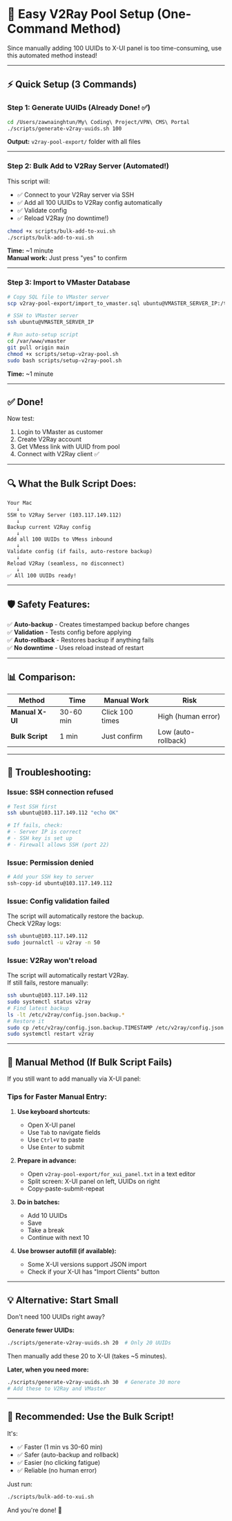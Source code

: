 # 🚀 Easy V2Ray Pool Setup (One-Command Method)

Since manually adding 100 UUIDs to X-UI panel is too time-consuming, use this automated method instead!

---

## ⚡ **Quick Setup (3 Commands)**

### **Step 1: Generate UUIDs** (Already Done! ✅)

```bash
cd /Users/zawnainghtun/My\ Coding\ Project/VPN\ CMS\ Portal
./scripts/generate-v2ray-uuids.sh 100
```

**Output:** `v2ray-pool-export/` folder with all files

---

### **Step 2: Bulk Add to V2Ray Server** (Automated!)

This script will:
- ✅ Connect to your V2Ray server via SSH
- ✅ Add all 100 UUIDs to V2Ray config automatically
- ✅ Validate config
- ✅ Reload V2Ray (no downtime!)

```bash
chmod +x scripts/bulk-add-to-xui.sh
./scripts/bulk-add-to-xui.sh
```

**Time:** ~1 minute  
**Manual work:** Just press "yes" to confirm

---

### **Step 3: Import to VMaster Database**

```bash
# Copy SQL file to VMaster server
scp v2ray-pool-export/import_to_vmaster.sql ubuntu@VMASTER_SERVER_IP:/tmp/

# SSH to VMaster server
ssh ubuntu@VMASTER_SERVER_IP

# Run auto-setup script
cd /var/www/vmaster
git pull origin main
chmod +x scripts/setup-v2ray-pool.sh
sudo bash scripts/setup-v2ray-pool.sh
```

**Time:** ~1 minute

---

## ✅ **Done!**

Now test:
1. Login to VMaster as customer
2. Create V2Ray account
3. Get VMess link with UUID from pool
4. Connect with V2Ray client ✅

---

## 🔍 **What the Bulk Script Does:**

```
Your Mac
   ↓
SSH to V2Ray Server (103.117.149.112)
   ↓
Backup current V2Ray config
   ↓
Add all 100 UUIDs to VMess inbound
   ↓
Validate config (if fails, auto-restore backup)
   ↓
Reload V2Ray (seamless, no disconnect)
   ↓
✅ All 100 UUIDs ready!
```

---

## 🛡️ **Safety Features:**

✅ **Auto-backup** - Creates timestamped backup before changes  
✅ **Validation** - Tests config before applying  
✅ **Auto-rollback** - Restores backup if anything fails  
✅ **No downtime** - Uses reload instead of restart  

---

## 📊 **Comparison:**

| Method | Time | Manual Work | Risk |
|--------|------|-------------|------|
| **Manual X-UI** | 30-60 min | Click 100 times | High (human error) |
| **Bulk Script** | 1 min | Just confirm | Low (auto-rollback) |

---

## 🔧 **Troubleshooting:**

### **Issue: SSH connection refused**
```bash
# Test SSH first
ssh ubuntu@103.117.149.112 "echo OK"

# If fails, check:
# - Server IP is correct
# - SSH key is set up
# - Firewall allows SSH (port 22)
```

### **Issue: Permission denied**
```bash
# Add your SSH key to server
ssh-copy-id ubuntu@103.117.149.112
```

### **Issue: Config validation failed**
The script will automatically restore the backup.  
Check V2Ray logs:
```bash
ssh ubuntu@103.117.149.112
sudo journalctl -u v2ray -n 50
```

### **Issue: V2Ray won't reload**
The script will automatically restart V2Ray.  
If still fails, restore manually:
```bash
ssh ubuntu@103.117.149.112
sudo systemctl status v2ray
# Find latest backup
ls -lt /etc/v2ray/config.json.backup.*
# Restore it
sudo cp /etc/v2ray/config.json.backup.TIMESTAMP /etc/v2ray/config.json
sudo systemctl restart v2ray
```

---

## 🎯 **Manual Method (If Bulk Script Fails)**

If you still want to add manually via X-UI panel:

### **Tips for Faster Manual Entry:**

1. **Use keyboard shortcuts:**
   - Open X-UI panel
   - Use `Tab` to navigate fields
   - Use `Ctrl+V` to paste
   - Use `Enter` to submit

2. **Prepare in advance:**
   - Open `v2ray-pool-export/for_xui_panel.txt` in a text editor
   - Split screen: X-UI panel on left, UUIDs on right
   - Copy-paste-submit-repeat

3. **Do in batches:**
   - Add 10 UUIDs
   - Save
   - Take a break
   - Continue with next 10

4. **Use browser autofill (if available):**
   - Some X-UI versions support JSON import
   - Check if your X-UI has "Import Clients" button

---

## 💡 **Alternative: Start Small**

Don't need 100 UUIDs right away?

**Generate fewer UUIDs:**
```bash
./scripts/generate-v2ray-uuids.sh 20  # Only 20 UUIDs
```

Then manually add these 20 to X-UI (takes ~5 minutes).

**Later, when you need more:**
```bash
./scripts/generate-v2ray-uuids.sh 30  # Generate 30 more
# Add these to V2Ray and VMaster
```

---

## 🚀 **Recommended: Use the Bulk Script!**

It's:
- ✅ Faster (1 min vs 30-60 min)
- ✅ Safer (auto-backup and rollback)
- ✅ Easier (no clicking fatigue)
- ✅ Reliable (no human error)

Just run:
```bash
./scripts/bulk-add-to-xui.sh
```

And you're done! 🎉

